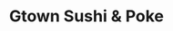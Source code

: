 ---
layout: place
title: "Gtown Sushi & Poke"
permalink: /district-of-columbia/washington/gtown-sushi-poke.html
stateAbbr: DC
stateName: District of Columbia
cityName: Washington
seo:
  name: "Gtown Sushi & Poke"
  type: Restaurant
  links: https://gtownsushipoke.com/
description: "Gtown Sushi & Poke serves delicious sushi in Washington, District of Columbia. Try fresh Japanese dishes for a great dining experience. Available for takeout, delivery, lunch, and dinner."
place_id: ChIJ8_PX4oq3t4kRi7rXiXDKd64
photos:
  - name: >-
      places/ChIJ8_PX4oq3t4kRi7rXiXDKd64/photos/AeeoHcJtImc17ZrV6GI5PXycXg-tFz89QdfM6owQmHI4jrqNUFv9uecOtfGsmQvfk9xWJUGOQA8IEupGz-PfNs6xt7sHWAZccv2k_QikRG3Xe6y9Pk_pauOrSc3zrRSfCUZx5ERsZpUmxERlh8yNGbeWYwK_ZUooab_I1XwdLQavVwvb7fEHMezCWYBu1CTP1Ndnt5b_kxVOPV0k8ILrkSxn_KYkeKTyudmZd7AcH-h8mxFdGkRrzw9xxJRxYAu0R6MJ1l66O46ipDwUgK3538Kgp59NJU7qnUbPGIcapF_S8Ojh4w
    widthPx: 3000
    heightPx: 4000
    authorAttributions:
      - displayName: Gtown Sushi & Poke
        uri: https://maps.google.com/maps/contrib/108143083030106190232
        photoUri: >-
          https://lh3.googleusercontent.com/a-/ALV-UjW8MXG-CHHc7eWVkR9Q_Ep6570g470r0GcZpeQLbs8jPQ6p6_w=s100-p-k-no-mo
    flagContentUri: >-
      https://www.google.com/local/imagery/report/?cb_client=maps_api_places.places_api&image_key=!1e10!2sAF1QipPoKx1B3sobAFWCMXtf1K1UoXCTrHep2w3YIZvL&hl=en-US
    googleMapsUri: >-
      https://www.google.com/maps/place//data=!3m4!1e2!3m2!1sAF1QipPoKx1B3sobAFWCMXtf1K1UoXCTrHep2w3YIZvL!2e10!4m2!3m1!1s0x89b7b78ae2d7f3f3:0xae77ca7089d7ba8b
  - name: >-
      places/ChIJ8_PX4oq3t4kRi7rXiXDKd64/photos/AeeoHcIPxqN9Z0qnz5Cf40RbjcKrkJwtBg_6_G95XtL3LWCTLltFKPAlqaekXyidVZg2Fps-fp6aVD4Tp3T-OtmEEbryN0fLUEBx2Xq4vWlXSwzs7y6CEKboQ9zuVSQim990tExxRyUjI-ikn_PP9FIEfAua7YGbXKH6kmqYNrr6z2dd8zfVxwDrH9BPlowGeK6-AYpvziT2czfjSJR2Tpu7TH1lA5jvrPIxhQ0GNoewzTV6tzCSudwVcWy8ZxaaKycqfcJffLFHhpBU0Thn08bDjVy-Riev5oOe4ezJ4klhTq5pbw
    widthPx: 1600
    heightPx: 1200
    authorAttributions:
      - displayName: Gtown Sushi & Poke
        uri: https://maps.google.com/maps/contrib/108143083030106190232
        photoUri: >-
          https://lh3.googleusercontent.com/a-/ALV-UjW8MXG-CHHc7eWVkR9Q_Ep6570g470r0GcZpeQLbs8jPQ6p6_w=s100-p-k-no-mo
    flagContentUri: >-
      https://www.google.com/local/imagery/report/?cb_client=maps_api_places.places_api&image_key=!1e10!2sAF1QipM6p1lepasOfrjoUfqY_c0swoiUD-1UPPUj5mPd&hl=en-US
    googleMapsUri: >-
      https://www.google.com/maps/place//data=!3m4!1e2!3m2!1sAF1QipM6p1lepasOfrjoUfqY_c0swoiUD-1UPPUj5mPd!2e10!4m2!3m1!1s0x89b7b78ae2d7f3f3:0xae77ca7089d7ba8b
  - name: >-
      places/ChIJ8_PX4oq3t4kRi7rXiXDKd64/photos/AeeoHcJ7cKi7fADyemrHn7jrWKix23spC71YUcluWRUi7ESojeWnistdB0g1s-KJZN05IKb2ihe-Tb3ik4UGw_SqsHaxJxKZU79oTkUKa3wGPdH6eQ1I3A0wOJtMVyqtRyBKN37SHpUWH6u5YP98AcSvsdPq4J90HqB8G_sa1d4O_ADU-2QkLTE-epvtck0YziqXgzStHoKb8zPiWmRrDA8ob8LYeYIHx26L8izSCWpNAU7LHxWXICI7rP7EP9oJ-6qQ2x9I1GPweLdBkWQKIY_FpDxnz7DoZstBAwR-fZrWN1K5N4DXu6-abVp4lm_NhYDWK2pMnx8Ffy4DS9xpf_7XITe7oWzu2irD7nuqYWoAjJJ4PYzQO8XOyAbiwa2iJo4d55D0aXDxf0htVTEuw1YyptxMvqd1TTFEhmyt9Sta44tXI9Q
    widthPx: 1171
    heightPx: 816
    authorAttributions:
      - displayName: hayden van dyke
        uri: https://maps.google.com/maps/contrib/109311087415197034739
        photoUri: >-
          https://lh3.googleusercontent.com/a/ACg8ocLyR5coJB_5HATg_CLE8ECSl7oEVMXQRarP0ZFvAiSZp4LIJw=s100-p-k-no-mo
    flagContentUri: >-
      https://www.google.com/local/imagery/report/?cb_client=maps_api_places.places_api&image_key=!1e10!2sCIHM0ogKEICAgMDgw-GPiAE&hl=en-US
    googleMapsUri: >-
      https://www.google.com/maps/place//data=!3m4!1e2!3m2!1sCIHM0ogKEICAgMDgw-GPiAE!2e10!4m2!3m1!1s0x89b7b78ae2d7f3f3:0xae77ca7089d7ba8b
  - name: >-
      places/ChIJ8_PX4oq3t4kRi7rXiXDKd64/photos/AeeoHcLlLj5JQPRkq5Y7uhWjh20HJiyhoG_goRynBsyA3SQAteoePAvGl7bBlq5asykXeZEQlXZ7PTIOndJYifRxyper3nfWpCrkYrHHK3YdBayuhncTYnwefpRaf94XqupbaN4GPdKe9vdceFCagAhWxUo_6otUw2A-lyWMh8yUv5Z_pxIC5Saq1PWzoSE0goAhpSxVZESIthsuhR-Vnqs6iKPCGPznIOsrSwEXarwrvPicuHcZbF39sekV10aRYOnLxlSF_t61LI5TuEiXGe82XnVfco4Ov5C0psNPenbhI5XX4cBqM6Qlwj1Vz-cA6KKADoTQYJas-M-aypM7dZBO4wBU6ahr8chHlvvHhC34WV6VGFmx4aUCB6it6uYPVNNKtv_x9Uj8netiu4kvclZB0kS6NZ4Ua_5zwNAUDO9O10U49A
    widthPx: 4040
    heightPx: 4294
    authorAttributions:
      - displayName: Jessica O
        uri: https://maps.google.com/maps/contrib/110724777445242889203
        photoUri: >-
          https://lh3.googleusercontent.com/a/ACg8ocKuorOguAKUV31NmY7QRZpLmGbiy-MaaahdljUMbxqp_2CFt3g=s100-p-k-no-mo
    flagContentUri: >-
      https://www.google.com/local/imagery/report/?cb_client=maps_api_places.places_api&image_key=!1e10!2sCIHM0ogKEICAgMCA5My1eg&hl=en-US
    googleMapsUri: >-
      https://www.google.com/maps/place//data=!3m4!1e2!3m2!1sCIHM0ogKEICAgMCA5My1eg!2e10!4m2!3m1!1s0x89b7b78ae2d7f3f3:0xae77ca7089d7ba8b
  - name: >-
      places/ChIJ8_PX4oq3t4kRi7rXiXDKd64/photos/AeeoHcJKZEOw7KcK0pkDC2HPJi993iIYWp8GQcZ4RDhZwKZIIjFZuyUh5SY_GfdZfGbybWkgAV8uEIFk9E3yc7CkmsSNZnJPBr0wQAYL5R8bN9CBLzIEAvehSxwgqC_IcDcMVtTP7sKlgyi-eILl5Det_s_gX7bYUlQz5BKxDMkQHH9wooIslcB_Pp-vnXHsXJmH7t1g2ek6aLM-nHz_wFo5CyOP9BAWJmDpOitNxYZkMf83YJS1XTurVxhMxErTpZp2q-ARYPpANCdnBgMdcSs3bAFzpVHyxwLBx4XN4p4pbMYjZohrhV2ydKCZ9MyUDcvg4qh3U7che77MQit7u0jED2eQaeKTtgevhyCJJ73zDv8yf2cIFJcfZsaTo_Hfi5BJtjdRvd__EmrhjVPZiElqN_o-LbnnS79Fu_orkSDNiE-1oCxX
    widthPx: 3024
    heightPx: 4032
    authorAttributions:
      - displayName: F G
        uri: https://maps.google.com/maps/contrib/110679176193167303415
        photoUri: >-
          https://lh3.googleusercontent.com/a/ACg8ocLzD4w2FEk2mZWSPyXjN_Am1OD45_X37FDIQuzyFAf8VQd1kQ=s100-p-k-no-mo
    flagContentUri: >-
      https://www.google.com/local/imagery/report/?cb_client=maps_api_places.places_api&image_key=!1e10!2sCIHM0ogKEICAgIDb9ef9iAE&hl=en-US
    googleMapsUri: >-
      https://www.google.com/maps/place//data=!3m4!1e2!3m2!1sCIHM0ogKEICAgIDb9ef9iAE!2e10!4m2!3m1!1s0x89b7b78ae2d7f3f3:0xae77ca7089d7ba8b
  - name: >-
      places/ChIJ8_PX4oq3t4kRi7rXiXDKd64/photos/AeeoHcIyuoP_OZvo8eGU7KFvyODfqoBWl_Ni2B82Z0GKXUmg15Hau4dl9UEeKgZC0lKnVD-ptxMk9AlHAgD3h0Hvp8JQkUXmoCk9Htnh7LQNGezvavQZF9Ni_SQ-YceiQ-iH9pdKP8WOelUloJ9iNcagXgvKkDOb9l8pby_1MuDI92A_WjI5fCIthk-GLG3wvq6I9ghO0X8XD_ZAtJRcSoXTjceC5ZDZ131T18mqyrVWev_5foE_qDmna6dr8kT_MIjNhQbAQbI58y9JU_WJMBhFUeF-Wifar5TBUjuTdaFSVAGRYw9B5TysI2923sQkHhtpJjuIZpoNNKORLSmYYfCoJ6LSLjTMS2CYLCHOKFaB8XRWYxqxLrbyMvP-pKAbJAgIw6b8mkbyNSHOSDkhXYJwuHjw50Yjl2BP5Qo2m-81HCwQilpy
    widthPx: 4800
    heightPx: 3600
    authorAttributions:
      - displayName: Angela Yang
        uri: https://maps.google.com/maps/contrib/107693402041470383389
        photoUri: >-
          https://lh3.googleusercontent.com/a-/ALV-UjVo5W5F0jqYjWS_N4Jx-C_9-yJOl4JwkVxMHe4z_EEqVuTt80ikDw=s100-p-k-no-mo
    flagContentUri: >-
      https://www.google.com/local/imagery/report/?cb_client=maps_api_places.places_api&image_key=!1e10!2sCIHM0ogKEICAgICf-ZSN6gE&hl=en-US
    googleMapsUri: >-
      https://www.google.com/maps/place//data=!3m4!1e2!3m2!1sCIHM0ogKEICAgICf-ZSN6gE!2e10!4m2!3m1!1s0x89b7b78ae2d7f3f3:0xae77ca7089d7ba8b
  - name: >-
      places/ChIJ8_PX4oq3t4kRi7rXiXDKd64/photos/AeeoHcLftHKEmfLfn8ccJhMTqhlhI_jIJJaAVyWDfCTBKl0zHDPHxgC-rXScKf72TeKTe-hDRgZdYvRBA9NBQrZ_j7x6m_VSrmj40J7tcY_wufDMNRBXzVpJput9YzTR0_hL00i5JhXfu1OQDSM1hX8KS36mBTez4Q3138bc-1YLT0DC5Ldj4FiJQBA133v5J_uGeNBJbydHPIvZzJrDhC8_-ezYYroqv7urxot2kaCaNUJUTZu0bPih_NHZ9pHWeZut5zbPG6Kb1RqSit7YacABIe1zwQHDh1yhsKXtnQNesp0rYQ
    widthPx: 4000
    heightPx: 3000
    authorAttributions:
      - displayName: Gtown Sushi & Poke
        uri: https://maps.google.com/maps/contrib/108143083030106190232
        photoUri: >-
          https://lh3.googleusercontent.com/a-/ALV-UjW8MXG-CHHc7eWVkR9Q_Ep6570g470r0GcZpeQLbs8jPQ6p6_w=s100-p-k-no-mo
    flagContentUri: >-
      https://www.google.com/local/imagery/report/?cb_client=maps_api_places.places_api&image_key=!1e10!2sAF1QipOJHrwFdrcbqO3NVbg_-ubPz4rP3DqLdEJG-u5P&hl=en-US
    googleMapsUri: >-
      https://www.google.com/maps/place//data=!3m4!1e2!3m2!1sAF1QipOJHrwFdrcbqO3NVbg_-ubPz4rP3DqLdEJG-u5P!2e10!4m2!3m1!1s0x89b7b78ae2d7f3f3:0xae77ca7089d7ba8b
  - name: >-
      places/ChIJ8_PX4oq3t4kRi7rXiXDKd64/photos/AeeoHcJD4qsgeRe2jlMA6M_cbUogevRyDVf8l4SrONUCmiFF-J362Yo2xHFA80zhVCQbBA_BZrhtdUmaPv6g3BehZEa7HqVLhD0LZOsS_5AMazFPrfdLcVEU3_luT3oVhvU9jy44KN6AVyqezQPjFZL1VjiTFOSFb26UpkT1LY8B47VGNE4T6wdp-KH4x90SAoZZKdGc6wf8OPLKpelZpro5jr3SUcjBFNwlJsbcXB1FCmmxSkbpb4jokSASEnRvInHuR4PlKlIjIV3V3hifVRwLYhFScI-nApqy49JB49Knh12DZg
    widthPx: 1200
    heightPx: 1600
    authorAttributions:
      - displayName: Gtown Sushi & Poke
        uri: https://maps.google.com/maps/contrib/108143083030106190232
        photoUri: >-
          https://lh3.googleusercontent.com/a-/ALV-UjW8MXG-CHHc7eWVkR9Q_Ep6570g470r0GcZpeQLbs8jPQ6p6_w=s100-p-k-no-mo
    flagContentUri: >-
      https://www.google.com/local/imagery/report/?cb_client=maps_api_places.places_api&image_key=!1e10!2sAF1QipOVzZQ45PhuGBG5wEwmvDrfEA7mugxZMQCmS_Qs&hl=en-US
    googleMapsUri: >-
      https://www.google.com/maps/place//data=!3m4!1e2!3m2!1sAF1QipOVzZQ45PhuGBG5wEwmvDrfEA7mugxZMQCmS_Qs!2e10!4m2!3m1!1s0x89b7b78ae2d7f3f3:0xae77ca7089d7ba8b
  - name: >-
      places/ChIJ8_PX4oq3t4kRi7rXiXDKd64/photos/AeeoHcJGLQvgx8RqwRuhE3ETtmKGqgbSaPzwHQzqGVMw7JmrAUqUtEqFbDub4Js6xn10LeYkn2SYpiZwF5Yxvm_6dv2IpKJjnyRuL6QIUXNJk6uY3i-utBlOE8J_RxOAMf7oqaQ0saaXXzoIktMXPrWU6sHhqH1DCLKiq4AuIfbdVw2Mum_OfGIjOCeAKXNnr8o-pSJrUP_A7LezKkD-ABD6-auYuUpvGuCziNrJhKWT7DOzClnvquSe9PgCXkADzfFaJuFjWs5pzju1GH3E1kcxm7SFJOJNIFQjkVYFhzeQbHo1xg
    widthPx: 800
    heightPx: 600
    authorAttributions:
      - displayName: Gtown Sushi & Poke
        uri: https://maps.google.com/maps/contrib/108143083030106190232
        photoUri: >-
          https://lh3.googleusercontent.com/a-/ALV-UjW8MXG-CHHc7eWVkR9Q_Ep6570g470r0GcZpeQLbs8jPQ6p6_w=s100-p-k-no-mo
    flagContentUri: >-
      https://www.google.com/local/imagery/report/?cb_client=maps_api_places.places_api&image_key=!1e10!2sAF1QipOTNGkX3N-GMBebjOJRo9TCc6QlOXMZxmwuwtqk&hl=en-US
    googleMapsUri: >-
      https://www.google.com/maps/place//data=!3m4!1e2!3m2!1sAF1QipOTNGkX3N-GMBebjOJRo9TCc6QlOXMZxmwuwtqk!2e10!4m2!3m1!1s0x89b7b78ae2d7f3f3:0xae77ca7089d7ba8b
  - name: >-
      places/ChIJ8_PX4oq3t4kRi7rXiXDKd64/photos/AeeoHcLC3R_0wKTFJCOO1Pt6UFW5qj9HwBnM3hrt1dKbah_RM3FoHywvjDpMLTGbxp_qjPjAeWlYh1VY_LwfJJGngALRbCSkjII2TFUTHsfoleorQPKqRVTuPYuhik6mXlt72ljOC0LjDf3z3ozYPlvF7OLQs-Jl-J1zZu1aVKxxkTPJjcRshCF2t9pCn0mhuewwgoAIClnyNmUvSxPPIoqzD1qOFsreRElIf0F8lBLwP3FVc4B5enD1jD5ewp-L6-fO-LXdgr2Y-JBztd8b16tFtAJHOHsT4P2GFUrWamMZscQW6RrJL2siInMZKRcwUeXbRoqlx0gSKXphCkHqxDAvfllwjU-qzdSezZAqCkbWVMPsYjtgQIoT71Li5YCgN5sy2LLL-7IvCiN8PRYdT_oOxXpZgdHM4wx4c6U8BX2WAfyX9wtb
    widthPx: 3600
    heightPx: 4800
    authorAttributions:
      - displayName: Zuleirys Santana Rodriguez
        uri: https://maps.google.com/maps/contrib/108558131999500531330
        photoUri: >-
          https://lh3.googleusercontent.com/a-/ALV-UjXRYOjkz8Kpqq4A605b6fMLM_8Cmv_xPM4gjoqSackVwIgGq-0a=s100-p-k-no-mo
    flagContentUri: >-
      https://www.google.com/local/imagery/report/?cb_client=maps_api_places.places_api&image_key=!1e10!2sCIHM0ogKEICAgIDPsrDXlAE&hl=en-US
    googleMapsUri: >-
      https://www.google.com/maps/place//data=!3m4!1e2!3m2!1sCIHM0ogKEICAgIDPsrDXlAE!2e10!4m2!3m1!1s0x89b7b78ae2d7f3f3:0xae77ca7089d7ba8b
address: '3050 Water St NW #130, Washington, DC 20007, USA'
street: '3050 Water St NW #130'
city: Washington
state: DC
zip: '20007'
country: USA
neighborhood: Northwest Washington
latitude: '38.901846'
longitude: '-77.060201'
accessibility_options:
  wheelchairAccessibleParking: true
  wheelchairAccessibleEntrance: true
  wheelchairAccessibleRestroom: true
  wheelchairAccessibleSeating: true
business_status: OPERATIONAL
name: Gtown Sushi & Poke
google_maps_links:
  directionsUri: >-
    https://www.google.com/maps/dir//''/data=!4m7!4m6!1m1!4e2!1m2!1m1!1s0x89b7b78ae2d7f3f3:0xae77ca7089d7ba8b!3e0
  placeUri: https://maps.google.com/?cid=12571739469525793419
  writeAReviewUri: >-
    https://www.google.com/maps/place//data=!4m3!3m2!1s0x89b7b78ae2d7f3f3:0xae77ca7089d7ba8b!12e1
  reviewsUri: >-
    https://www.google.com/maps/place//data=!4m4!3m3!1s0x89b7b78ae2d7f3f3:0xae77ca7089d7ba8b!9m1!1b1
  photosUri: >-
    https://www.google.com/maps/place//data=!4m3!3m2!1s0x89b7b78ae2d7f3f3:0xae77ca7089d7ba8b!10e5
primary_type: Japanese Restaurant
opening_hours:
  regular: null
  current: null
secondary_opening_hours:
  regular:
    weekdayDescriptions: null
    type: null
  current:
    weekdayDescriptions: null
    type: null
phone: (202) 815-1441
price_level: null
price_range: $10 &ndash; $20
rating: '4.9'
rating_count: 0
website: https://gtownsushipoke.com/
reviews:
  - name: >-
      places/ChIJ8_PX4oq3t4kRi7rXiXDKd64/reviews/ChdDSUhNMG9nS0VJQ0FnTUR3aUpPc2lnRRAB
    relativePublishTimeDescription: 3 weeks ago
    rating: 5
    text:
      text: >-
        A great spot for lunch while in Georgetown. Minimal seating inside but
        wasn’t a problem for us. We were able to try a variety of items (sushi,
        ramen, and poke) and each was made well and ingredients were fresh.
      languageCode: en
    originalText:
      text: >-
        A great spot for lunch while in Georgetown. Minimal seating inside but
        wasn’t a problem for us. We were able to try a variety of items (sushi,
        ramen, and poke) and each was made well and ingredients were fresh.
      languageCode: en
    authorAttribution:
      displayName: Adriane G
      uri: https://www.google.com/maps/contrib/112541118708333485716/reviews
      photoUri: >-
        https://lh3.googleusercontent.com/a-/ALV-UjW0WMtVnYdnGA3biCAh8khgmRcOvEYNVc8EiO7HHny-dKgBdxQi=s128-c0x00000000-cc-rp-mo-ba4
    publishTime: '2025-03-23T02:08:24.226268Z'
    flagContentUri: >-
      https://www.google.com/local/review/rap/report?postId=ChdDSUhNMG9nS0VJQ0FnTUR3aUpPc2lnRRAB&d=17924085&t=1
    googleMapsUri: >-
      https://www.google.com/maps/reviews/data=!4m6!14m5!1m4!2m3!1sChdDSUhNMG9nS0VJQ0FnTUR3aUpPc2lnRRAB!2m1!1s0x89b7b78ae2d7f3f3:0xae77ca7089d7ba8b
  - name: >-
      places/ChIJ8_PX4oq3t4kRi7rXiXDKd64/reviews/ChZDSUhNMG9nS0VJQ0FnSURQc3JEWFpBEAE
    relativePublishTimeDescription: 4 months ago
    rating: 5
    text:
      text: >-
        My boyfriend and I just went there for lunch today and it was AMAZING!
        Great atmosphere, very relaxing and everything is so clean and
        organized! The service was very fast, super friendly and the food was
        perfect!! Good variety, very affordable prices, the quality is GREAT and
        will certainly be coming back more often. 100% recommend!
      languageCode: en
    originalText:
      text: >-
        My boyfriend and I just went there for lunch today and it was AMAZING!
        Great atmosphere, very relaxing and everything is so clean and
        organized! The service was very fast, super friendly and the food was
        perfect!! Good variety, very affordable prices, the quality is GREAT and
        will certainly be coming back more often. 100% recommend!
      languageCode: en
    authorAttribution:
      displayName: Zuleirys Santana Rodriguez
      uri: https://www.google.com/maps/contrib/108558131999500531330/reviews
      photoUri: >-
        https://lh3.googleusercontent.com/a-/ALV-UjXRYOjkz8Kpqq4A605b6fMLM_8Cmv_xPM4gjoqSackVwIgGq-0a=s128-c0x00000000-cc-rp-mo-ba4
    publishTime: '2024-11-30T18:09:28.765424Z'
    flagContentUri: >-
      https://www.google.com/local/review/rap/report?postId=ChZDSUhNMG9nS0VJQ0FnSURQc3JEWFpBEAE&d=17924085&t=1
    googleMapsUri: >-
      https://www.google.com/maps/reviews/data=!4m6!14m5!1m4!2m3!1sChZDSUhNMG9nS0VJQ0FnSURQc3JEWFpBEAE!2m1!1s0x89b7b78ae2d7f3f3:0xae77ca7089d7ba8b
  - name: >-
      places/ChIJ8_PX4oq3t4kRi7rXiXDKd64/reviews/ChZDSUhNMG9nS0VJQ0FnSUNmLVlUUFNnEAE
    relativePublishTimeDescription: 3 months ago
    rating: 5
    text:
      text: >-
        We ordered the spicy salmon roll, yellow tail roll, and the shrimp
        tempura roll. The food all tasted yummy, especially the Tonkotsu Ramen.
        😋🍜


        The owners were so sweet and super kind, really great customer service.
        We accidentally spilled some coke and were wiping the floor up when the
        manager came out and told us not to worry about it and then offered us a
        wet towel to wipe our personal belongings that got wet before wiping the
        floor. The interior is also so cute. They turn up the heater so it’s
        warm and cozy inside, just an fyi.
      languageCode: en
    originalText:
      text: >-
        We ordered the spicy salmon roll, yellow tail roll, and the shrimp
        tempura roll. The food all tasted yummy, especially the Tonkotsu Ramen.
        😋🍜


        The owners were so sweet and super kind, really great customer service.
        We accidentally spilled some coke and were wiping the floor up when the
        manager came out and told us not to worry about it and then offered us a
        wet towel to wipe our personal belongings that got wet before wiping the
        floor. The interior is also so cute. They turn up the heater so it’s
        warm and cozy inside, just an fyi.
      languageCode: en
    authorAttribution:
      displayName: Angela Yang
      uri: https://www.google.com/maps/contrib/107693402041470383389/reviews
      photoUri: >-
        https://lh3.googleusercontent.com/a-/ALV-UjVo5W5F0jqYjWS_N4Jx-C_9-yJOl4JwkVxMHe4z_EEqVuTt80ikDw=s128-c0x00000000-cc-rp-mo
    publishTime: '2024-12-30T19:01:33.202208Z'
    flagContentUri: >-
      https://www.google.com/local/review/rap/report?postId=ChZDSUhNMG9nS0VJQ0FnSUNmLVlUUFNnEAE&d=17924085&t=1
    googleMapsUri: >-
      https://www.google.com/maps/reviews/data=!4m6!14m5!1m4!2m3!1sChZDSUhNMG9nS0VJQ0FnSUNmLVlUUFNnEAE!2m1!1s0x89b7b78ae2d7f3f3:0xae77ca7089d7ba8b
  - name: >-
      places/ChIJ8_PX4oq3t4kRi7rXiXDKd64/reviews/ChdDSUhNMG9nS0VJQ0FnSURuN0pfeXRnRRAB
    relativePublishTimeDescription: 6 months ago
    rating: 5
    text:
      text: >-
        Gtown Sushi is my new go-to spot in Georgetown! It's right by the
        waterfront, which is awesome for a post-meal stroll. The owners are
        super friendly and always make you feel welcome.


        The sushi here is fresh and delicious. Also, it's reasonably priced so
        it won't break your bank.


        I always leave feeling satisfied whenever I dine in here. If you're in
        the area and craving sushi, definitely give Gtown Sushi a try. You won't
        regret it!
      languageCode: en
    originalText:
      text: >-
        Gtown Sushi is my new go-to spot in Georgetown! It's right by the
        waterfront, which is awesome for a post-meal stroll. The owners are
        super friendly and always make you feel welcome.


        The sushi here is fresh and delicious. Also, it's reasonably priced so
        it won't break your bank.


        I always leave feeling satisfied whenever I dine in here. If you're in
        the area and craving sushi, definitely give Gtown Sushi a try. You won't
        regret it!
      languageCode: en
    authorAttribution:
      displayName: Yuri Lee
      uri: https://www.google.com/maps/contrib/117164062385349752682/reviews
      photoUri: >-
        https://lh3.googleusercontent.com/a-/ALV-UjUBag4ukYjJCpEgUV6PJFzE9nUJ-3tLVF7tGm2fnHAbUm7XXw1DfQ=s128-c0x00000000-cc-rp-mo
    publishTime: '2024-10-04T01:46:15.079314Z'
    flagContentUri: >-
      https://www.google.com/local/review/rap/report?postId=ChdDSUhNMG9nS0VJQ0FnSURuN0pfeXRnRRAB&d=17924085&t=1
    googleMapsUri: >-
      https://www.google.com/maps/reviews/data=!4m6!14m5!1m4!2m3!1sChdDSUhNMG9nS0VJQ0FnSURuN0pfeXRnRRAB!2m1!1s0x89b7b78ae2d7f3f3:0xae77ca7089d7ba8b
  - name: >-
      places/ChIJ8_PX4oq3t4kRi7rXiXDKd64/reviews/ChZDSUhNMG9nS0VJQ0FnTURndy1HUGNBEAE
    relativePublishTimeDescription: a month ago
    rating: 5
    text:
      text: >-
        This sushi is banging. Affordable and delicious. Will absolutely be
        back.


        Sharing a pic of what was left when I remembered to take a pic. It was
        so good, I didn’t have time to pull out my camera. But I did have time
        to swallow it whole.
      languageCode: en
    originalText:
      text: >-
        This sushi is banging. Affordable and delicious. Will absolutely be
        back.


        Sharing a pic of what was left when I remembered to take a pic. It was
        so good, I didn’t have time to pull out my camera. But I did have time
        to swallow it whole.
      languageCode: en
    authorAttribution:
      displayName: hayden van dyke
      uri: https://www.google.com/maps/contrib/109311087415197034739/reviews
      photoUri: >-
        https://lh3.googleusercontent.com/a/ACg8ocLyR5coJB_5HATg_CLE8ECSl7oEVMXQRarP0ZFvAiSZp4LIJw=s128-c0x00000000-cc-rp-mo-ba3
    publishTime: '2025-02-27T01:19:46.807962Z'
    flagContentUri: >-
      https://www.google.com/local/review/rap/report?postId=ChZDSUhNMG9nS0VJQ0FnTURndy1HUGNBEAE&d=17924085&t=1
    googleMapsUri: >-
      https://www.google.com/maps/reviews/data=!4m6!14m5!1m4!2m3!1sChZDSUhNMG9nS0VJQ0FnTURndy1HUGNBEAE!2m1!1s0x89b7b78ae2d7f3f3:0xae77ca7089d7ba8b
parking_options:
  freeParkingLot: false
  paidParkingLot: false
  freeStreetParking: false
  paidStreetParking: true
  valetParking: false
  freeGarageParking: false
  paidGarageParking: true
payment_options:
  acceptsCreditCards: true
  acceptsDebitCards: true
  acceptsCashOnly: false
  acceptsNfc: true
allow_dogs: null
curbside_pickup: false
delivery: true
dine_in: true
good_for_children: true
good_for_groups: null
good_for_sports: false
live_music: false
menu_for_children: false
outdoor_seating: false
reservable: false
restroom: true
serves_beer: false
serves_breakfast: false
serves_brunch: false
serves_cocktails: false
serves_coffee: false
serves_dinner: true
serves_dessert: false
serves_lunch: true
serves_vegetarian_food: true
serves_wine: false
takeout: true
update_category: essentials
summary: null

---